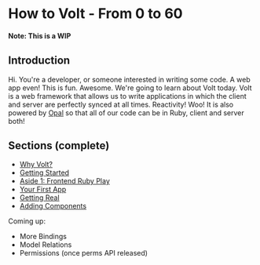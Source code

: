 # How to Volt - From 0 to 60
#### Note: This is a WIP

## Introduction
Hi. You're a developer, or someone interested in writing some code. A web app even! This is fun. Awesome.
We're going to learn about Volt today. Volt is a web framework that allows us to write applications in which
the client and server are perfectly synced at all times. Reactivity! Woo! It is also powered by [Opal](link) so that all of our code can be in Ruby, client and server both!

## Sections (complete)
- [Why Volt?](part_1.md)
- [Getting Started](part_2.md)
- [Aside 1: Frontend Ruby Play](aside_1.md)
- [Your First App](part_3.md)
- [Getting Real](part_4.md)
- [Adding Components](part_5.md)

Coming up:
- More Bindings
- Model Relations
- Permissions (once perms API released)
